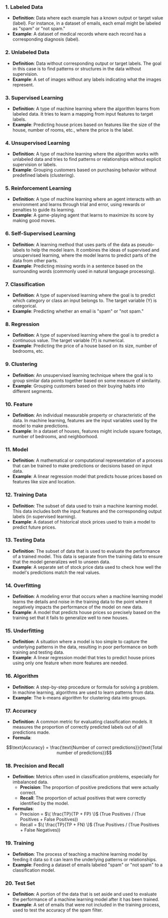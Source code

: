 
### 1. **Labeled Data**
   - **Definition**: Data where each example has a known output or target value (label). For instance, in a dataset of emails, each email might be labeled as "spam" or "not spam."
   - **Example**: A dataset of medical records where each record has a corresponding diagnosis (label).

### 2. **Unlabeled Data**
   - **Definition**: Data without corresponding output or target labels. The goal in this case is to find patterns or structures in the data without supervision.
   - **Example**: A set of images without any labels indicating what the images represent.

### 3. **Supervised Learning**
   - **Definition**: A type of machine learning where the algorithm learns from labeled data. It tries to learn a mapping from input features to target labels.
   - **Example**: Predicting house prices based on features like the size of the house, number of rooms, etc., where the price is the label.

### 4. **Unsupervised Learning**
   - **Definition**: A type of machine learning where the algorithm works with unlabeled data and tries to find patterns or relationships without explicit supervision or labels.
   - **Example**: Grouping customers based on purchasing behavior without predefined labels (clustering).

### 5. **Reinforcement Learning**
   - **Definition**: A type of machine learning where an agent interacts with an environment and learns through trial and error, using rewards or penalties to guide its learning.
   - **Example**: A game-playing agent that learns to maximize its score by making good moves.

### 6. **Self-Supervised Learning**
   - **Definition**: A learning method that uses parts of the data as pseudo-labels to help the model learn. It combines the ideas of supervised and unsupervised learning, where the model learns to predict parts of the data from other parts.
   - **Example**: Predicting missing words in a sentence based on the surrounding words (commonly used in natural language processing).

### 7. **Classification**
   - **Definition**: A type of supervised learning where the goal is to predict which category or class an input belongs to. The target variable (Y) is categorical.
   - **Example**: Predicting whether an email is "spam" or "not spam."

### 8. **Regression**
   - **Definition**: A type of supervised learning where the goal is to predict a continuous value. The target variable (Y) is numerical.
   - **Example**: Predicting the price of a house based on its size, number of bedrooms, etc.

### 9. **Clustering**
   - **Definition**: An unsupervised learning technique where the goal is to group similar data points together based on some measure of similarity.
   - **Example**: Grouping customers based on their buying habits into different segments.

### 10. **Feature**
   - **Definition**: An individual measurable property or characteristic of the data. In machine learning, features are the input variables used by the model to make predictions.
   - **Example**: In a dataset of houses, features might include square footage, number of bedrooms, and neighborhood.

### 11. **Model**
   - **Definition**: A mathematical or computational representation of a process that can be trained to make predictions or decisions based on input data.
   - **Example**: A linear regression model that predicts house prices based on features like size and location.

### 12. **Training Data**
   - **Definition**: The subset of data used to train a machine learning model. This data includes both the input features and the corresponding output labels (in supervised learning).
   - **Example**: A dataset of historical stock prices used to train a model to predict future prices.

### 13. **Testing Data**
   - **Definition**: The subset of data that is used to evaluate the performance of a trained model. This data is separate from the training data to ensure that the model generalizes well to unseen data.
   - **Example**: A separate set of stock price data used to check how well the model's predictions match the real values.

### 14. **Overfitting**
   - **Definition**: A modeling error that occurs when a machine learning model learns the details and noise in the training data to the point where it negatively impacts the performance of the model on new data.
   - **Example**: A model that predicts house prices so precisely based on the training set that it fails to generalize well to new houses.

### 15. **Underfitting**
   - **Definition**: A situation where a model is too simple to capture the underlying patterns in the data, resulting in poor performance on both training and testing data.
   - **Example**: A linear regression model that tries to predict house prices using only one feature when more features are needed.

### 16. **Algorithm**
   - **Definition**: A step-by-step procedure or formula for solving a problem. In machine learning, algorithms are used to learn patterns from data.
   - **Example**: The k-means algorithm for clustering data into groups.

### 17. **Accuracy**
   - **Definition**: A common metric for evaluating classification models. It measures the proportion of correctly predicted labels out of all predictions made.
   - **Formula**: 
   ```math
   \text{Accuracy} = \frac{\text{Number of correct predictions}}{\text{Total number of predictions}}
   ```

### 18. **Precision and Recall**
   - **Definition**: Metrics often used in classification problems, especially for imbalanced data.
     - **Precision**: The proportion of positive predictions that were actually correct.
     - **Recall**: The proportion of actual positives that were correctly identified by the model.
   - **Formulas**:
     - Precision = $\( \frac{TP}{TP + FP} \)$ (True Positives / (True Positives + False Positives))
     - Recall = $\( \frac{TP}{TP + FN} \)$ (True Positives / (True Positives + False Negatives))

### 19. **Training**
   - **Definition**: The process of teaching a machine learning model by feeding it data so it can learn the underlying patterns or relationships.
   - **Example**: Feeding a dataset of emails labeled "spam" or "not spam" to a classification model.

### 20. **Test Set**
   - **Definition**: A portion of the data that is set aside and used to evaluate the performance of a machine learning model after it has been trained.
   - **Example**: A set of emails that were not included in the training process, used to test the accuracy of the spam filter.

